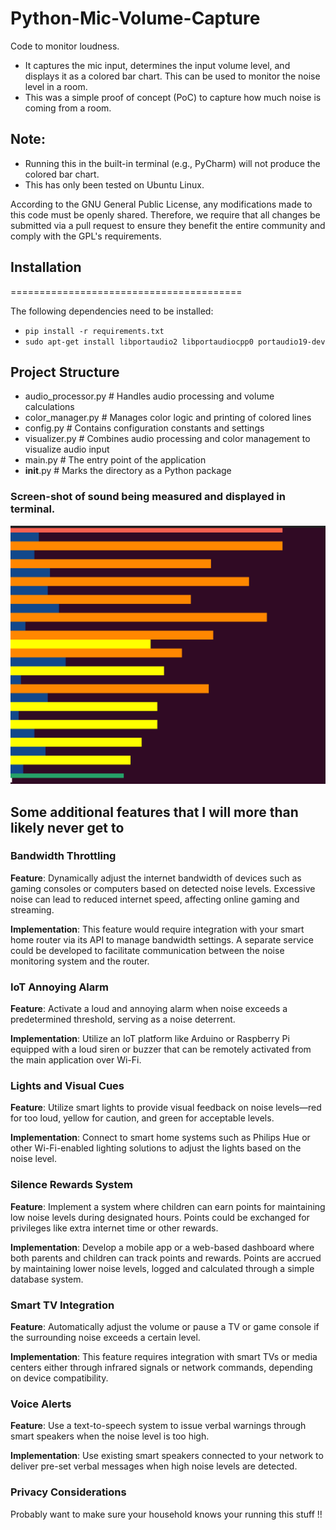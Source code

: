 # Python-Mic-Volume-Capture

Code to monitor loudness.
* It captures the mic input, determines the input volume level, and displays it as a colored bar chart. This can be used to monitor the noise level in a room.
* This was a simple proof of concept (PoC) to capture how much noise is coming from a room.

**Note:**
--------
* Running this in the built-in terminal (e.g., PyCharm) will not produce the colored bar chart.
* This has only been tested on Ubuntu Linux.

According to the GNU General Public License, any modifications made to this code must be openly shared. Therefore, we require that all changes be submitted via a pull request to ensure they benefit the entire community and comply with the GPL's requirements.

## Installation
========================================

The following dependencies need to be installed:

* `pip install -r requirements.txt`
* `sudo apt-get install libportaudio2 libportaudiocpp0 portaudio19-dev`

## Project Structure

- audio_processor.py   # Handles audio processing and volume calculations
- color_manager.py     # Manages color logic and printing of colored lines
- config.py            # Contains configuration constants and settings
- visualizer.py        # Combines audio processing and color management to visualize audio input
- main.py              # The entry point of the application
- __init__.py          # Marks the directory as a Python package


### Screen-shot of sound being measured and displayed in terminal.

![My Image](screen.png)

## Some additional features that I will more than likely never get to

### Bandwidth Throttling
**Feature**: Dynamically adjust the internet bandwidth of devices such as gaming consoles or computers based on detected noise levels. Excessive noise can lead to reduced internet speed, affecting online gaming and streaming.

**Implementation**: This feature would require integration with your smart home router via its API to manage bandwidth settings. A separate service could be developed to facilitate communication between the noise monitoring system and the router.

### IoT Annoying Alarm
**Feature**: Activate a loud and annoying alarm when noise exceeds a predetermined threshold, serving as a noise deterrent.

**Implementation**: Utilize an IoT platform like Arduino or Raspberry Pi equipped with a loud siren or buzzer that can be remotely activated from the main application over Wi-Fi.

### Lights and Visual Cues
**Feature**: Utilize smart lights to provide visual feedback on noise levels—red for too loud, yellow for caution, and green for acceptable levels.

**Implementation**: Connect to smart home systems such as Philips Hue or other Wi-Fi-enabled lighting solutions to adjust the lights based on the noise level.

### Silence Rewards System
**Feature**: Implement a system where children can earn points for maintaining low noise levels during designated hours. Points could be exchanged for privileges like extra internet time or other rewards.

**Implementation**: Develop a mobile app or a web-based dashboard where both parents and children can track points and rewards. Points are accrued by maintaining lower noise levels, logged and calculated through a simple database system.

### Smart TV Integration
**Feature**: Automatically adjust the volume or pause a TV or game console if the surrounding noise exceeds a certain level.

**Implementation**: This feature requires integration with smart TVs or media centers either through infrared signals or network commands, depending on device compatibility.

### Voice Alerts
**Feature**: Use a text-to-speech system to issue verbal warnings through smart speakers when the noise level is too high.

**Implementation**: Use existing smart speakers connected to your network to deliver pre-set verbal messages when high noise levels are detected.

### Privacy Considerations
Probably want to make sure your household knows your running this stuff !!
